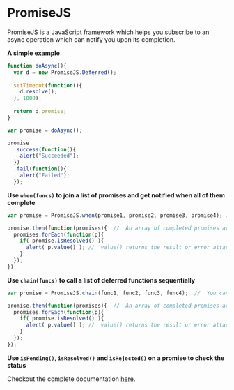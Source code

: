 PromiseJS
=========

PromiseJS is a JavaScript framework which helps you subscribe to an async operation which can notify you upon its completion.

**A simple example**

```javascript
function doAsync(){
  var d = new PromiseJS.Deferred();
  
  setTimeout(function(){
    d.resolve();
  }, 1000);
  
  return d.promise;
}

var promise = doAsync();

promise
  .success(function(){
    alert("Succeeded");
  })
  .fail(function(){
    alert("Failed");
  });
```

**Use `when(funcs)` to join a list of promises and get notified when all of them complete**
```javascript
var promise = PromiseJS.when(promise1, promise2, promise3, promise4); //  You can also pass an array of promises here

promise.then(function(promises){  //  An array of completed promises are passed as argument to the callback
  promises.forEach(function(p){
    if( promise.isResolved() ){
      alert( p.value() ); //  value() returns the result or error attached with the promise
    }
  });
})
```

**Use `chain(funcs)` to call a list of deferred functions sequentially**
```javascript
var promise = PromiseJS.chain(func1, func2, func3, func4);  //  You can also pass an array of functions here

promise.then(function(promises){  //  An array of completed promises are passed as argument to the callback
  promises.forEach(function(p){
    if( promise.isResolved() ){
      alert( p.value() ); //  value() returns the result or error attached with the promise
    }
  });
});
```

**Use `isPending()`, `isResolved()` and `isRejected()` on a promise to check the status**

Checkout the complete documentation [here](https://github.com/hemanshubhojak/PromiseJS/wiki).